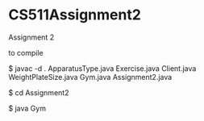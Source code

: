 # CS511Assignment2
Assignment 2

to compile

$ javac -d . ApparatusType.java Exercise.java Client.java WeightPlateSize.java Gym.java Assignment2.java

$ cd Assignment2

$ java Gym
